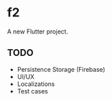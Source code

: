 # f2

A new Flutter project.

## TODO

- Persistence Storage (Firebase)
- UI/UX
- Localizations
- Test cases
